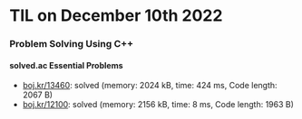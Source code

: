 # **TIL on December 10th 2022**
### Problem Solving Using C++
#### solved.ac Essential Problems
- [boj.kr/13460](../../../Problem%20Solving/boj/solvedac/13460-12-10-2022.cpp): solved (memory: 2024 kB, time: 424 ms, Code length: 2067 B)
- [boj.kr/12100](../../../Problem%20Solving/boj/solvedac/12100-12-11-2022.cpp): solved (memory: 2156 kB, time: 8 ms, Code length: 1963 B)